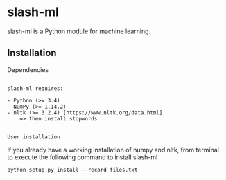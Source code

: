 slash-ml
============

slash-ml is a Python module for machine learning.

Installation
------------

Dependencies
~~~~~~~~~~~~

slash-ml requires:

- Python (>= 3.4)
- NumPy (>= 1.14.2)
- nltk (>= 3.2.4) [https://www.nltk.org/data.html]
    => then install stopwords
    

User installation
~~~~~~~~~~~~~~~~~

If you already have a working installation of numpy and nltk, from terminal to execute the following command to install slash-ml

    python setup.py install --record files.txt
